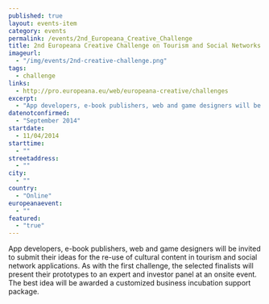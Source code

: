 ```yaml
---
published: true
layout: events-item
category: events
permalink: /events/2nd_Europeana_Creative_Challenge
title: 2nd Europeana Creative Challenge on Tourism and Social Networks (online)
imageurl: 
  - "/img/events/2nd-creative-challenge.png"
tags: 
  - challenge
links:
  - http://pro.europeana.eu/web/europeana-creative/challenges
excerpt:
  - "App developers, e-book publishers, web and game designers will be invited to submit their ideas for the re-use of cultural content in tourism and social network applications."
datenotconfirmed:
  - "September 2014"
startdate:
  - 11/04/2014  
starttime:
  - ""
streetaddress:
  - ""
city:
  - ""
country:
  - "Online"
europeanaevent:
  - ""
featured:
  - "true"
---
```


App developers, e-book publishers, web and game designers will be invited to submit their ideas for the re-use of cultural content in tourism and social network applications. As with the first challenge, the selected finalists will present their prototypes to an expert and investor panel at an onsite event. The best idea will be awarded a customized business incubation support package.
